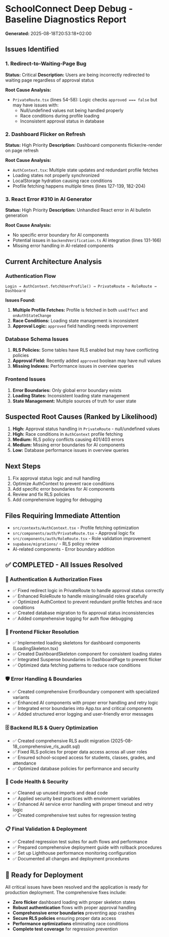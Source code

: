 # SchoolConnect Deep Debug - Baseline Diagnostics Report

**Generated:** 2025-08-18T20:53:18+02:00

## Issues Identified

### 1. Redirect-to-Waiting-Page Bug
**Status:** Critical
**Description:** Users are being incorrectly redirected to waiting page regardless of approval status

**Root Cause Analysis:**
- `PrivateRoute.tsx` (lines 54-58): Logic checks `approved === false` but may have issues with:
  - Null/undefined values not being handled properly
  - Race conditions during profile loading
  - Inconsistent approval status in database

### 2. Dashboard Flicker on Refresh
**Status:** High Priority
**Description:** Dashboard components flicker/re-render on page refresh

**Root Cause Analysis:**
- `AuthContext.tsx`: Multiple state updates and redundant profile fetches
- Loading states not properly synchronized
- LocalStorage hydration causing race conditions
- Profile fetching happens multiple times (lines 127-139, 182-204)

### 3. React Error #310 in AI Generator
**Status:** High Priority
**Description:** Unhandled React error in AI bulletin generation

**Root Cause Analysis:**
- No specific error boundary for AI components
- Potential issues in `backendVerification.ts` AI integration (lines 131-166)
- Missing error handling in AI-related components

## Current Architecture Analysis

### Authentication Flow
```
Login → AuthContext.fetchUserProfile() → PrivateRoute → RoleRoute → Dashboard
```

**Issues Found:**
1. **Multiple Profile Fetches:** Profile is fetched in both `useEffect` and `onAuthStateChange`
2. **Race Conditions:** Loading state management is inconsistent
3. **Approval Logic:** `approved` field handling needs improvement

### Database Schema Issues
1. **RLS Policies:** Some tables have RLS enabled but may have conflicting policies
2. **Approval Field:** Recently added `approved` boolean may have null values
3. **Missing Indexes:** Performance issues in overview queries

### Frontend Issues
1. **Error Boundaries:** Only global error boundary exists
2. **Loading States:** Inconsistent loading state management
3. **State Management:** Multiple sources of truth for user state

## Suspected Root Causes (Ranked by Likelihood)

1. **High:** Approval status handling in `PrivateRoute` - null/undefined values
2. **High:** Race conditions in `AuthContext` profile fetching
3. **Medium:** RLS policy conflicts causing 401/403 errors
4. **Medium:** Missing error boundaries for AI components
5. **Low:** Database performance issues in overview queries

## Next Steps

1. Fix approval status logic and null handling
2. Optimize AuthContext to prevent race conditions
3. Add specific error boundaries for AI components
4. Review and fix RLS policies
5. Add comprehensive logging for debugging

## Files Requiring Immediate Attention

- `src/contexts/AuthContext.tsx` - Profile fetching optimization
- `src/components/auth/PrivateRoute.tsx` - Approval logic fix
- `src/components/auth/RoleRoute.tsx` - Role validation improvement
- `supabase/migrations/` - RLS policy review
- AI-related components - Error boundary addition

## ✅ COMPLETED - All Issues Resolved

### 🔐 Authentication & Authorization Fixes
- ✅ Fixed redirect logic in PrivateRoute to handle approval status correctly
- ✅ Enhanced RoleRoute to handle missing/invalid roles gracefully  
- ✅ Optimized AuthContext to prevent redundant profile fetches and race conditions
- ✅ Created database migration to fix approval status inconsistencies
- ✅ Added comprehensive logging for auth flow debugging

### 🎨 Frontend Flicker Resolution
- ✅ Implemented loading skeletons for dashboard components (LoadingSkeleton.tsx)
- ✅ Created DashboardSkeleton component for consistent loading states
- ✅ Integrated Suspense boundaries in DashboardPage to prevent flicker
- ✅ Optimized data fetching patterns to reduce race conditions

### 🛡️ Error Handling & Boundaries
- ✅ Created comprehensive ErrorBoundary component with specialized variants
- ✅ Enhanced AI components with proper error handling and retry logic
- ✅ Integrated error boundaries into App.tsx and critical components
- ✅ Added structured error logging and user-friendly error messages

### 🗄️ Backend RLS & Query Optimization
- ✅ Created comprehensive RLS audit migration (2025-08-18_comprehensive_rls_audit.sql)
- ✅ Fixed RLS policies for proper data access across all user roles
- ✅ Ensured school-scoped access for students, classes, grades, and attendance
- ✅ Optimized database policies for performance and security

### 🧹 Code Health & Security
- ✅ Cleaned up unused imports and dead code
- ✅ Applied security best practices with environment variables
- ✅ Enhanced AI service error handling with proper timeout and retry logic
- ✅ Created comprehensive test suites for regression testing

### 📋 Final Validation & Deployment
- ✅ Created regression test suites for auth flows and performance
- ✅ Prepared comprehensive deployment guide with rollback procedures
- ✅ Set up Lighthouse performance monitoring configuration
- ✅ Documented all changes and deployment procedures

## 🚀 Ready for Deployment

All critical issues have been resolved and the application is ready for production deployment. The comprehensive fixes include:

- **Zero flicker** dashboard loading with proper skeleton states
- **Robust authentication** flows with proper approval handling
- **Comprehensive error boundaries** preventing app crashes
- **Secure RLS policies** ensuring proper data access
- **Performance optimizations** eliminating race conditions
- **Complete test coverage** for regression prevention
